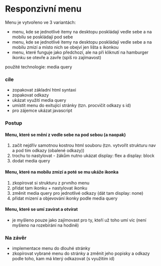 # Responzivní menu
Menu je vytvořeno ve 3 variantách:
- menu, kde se jednotlivé itemy na desktopu poskládají vedle sebe a na mobilu se poskládají pod sebe
- menu, kde se jednotlivé itemy na desktopu poskládají vedle sebe a na mobilu zmizí a místo nich se obejví jen lišta s ikonkou
- menu, které funguje jako předchozí, ale na při kliknutí na hamburger ikonku se otevře a zavře (spíš ro zajímavost)

použité technologie: media query

### cíle
- zopakovat základní html syntaxi
- zopakovat odkazy
- ukázat využití media query
- umístit menu do exitující stránky (tzn. procvičit odkazy s id)
- pro zájemce ukázat javascript

### Postup

#### Menu, které se mění z vedle sebe na pod sebou (a naopak)
1. začít nejdřív samotnou kostrou html souboru (tzn. vytvořit strukturu nav a pod tím odkazy (obalené odkazy))
2. trochu to nastylovat - žákům nutno ukázat display: flex a display: block
3. dodat media query

#### Menu, které na mobilu zmizí a poté se mu ukáže ikonka
1. zkopírovat si strukturu z prvního menu
2. přidat tam ikonku + nastylovat ikonku
3. změnit media query pro jednotlivé odkazy (dát tam display: none)
4. přidat mizení a objevování ikonky podle media query


#### Menu, které se umí zavírat a otvírat
- je myšleno pouze jako zajímovast pro ty, kteří už toho umí víc (není myšleno na rozebírání na hodině)

### Na závěr
- implementace menu do dlouhé stránky
- zkopírovat vybrané menu do stránky a změnit jeho popisky a odkazy podle toho, kam má který odkazovat (s využitím id)